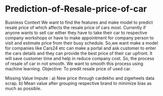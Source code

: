 # Prediction-of-Resale-price-of-car
Busniess Context We want to find the features and make model to predict resale price of which affects the resale price of cars most.
Currently if anyone wants to sell car either they have to take their car to respective company workshops or have to make appointment for company person to visit and estimate price from their busy schedule. So,we want make a model for companies like Cars24 etc can make a portal and ask customer to enter the cars details and they can provide the best price of their car upfront. It will save customer time and help in reduce company cost.
So, the process of resale of car in not smooth. We want to smooth this process using machine learning.
Objective: To predit resale price of used car.

Missing Value Impute : a) New price through cardekho and zigwheels data scrap.
b) Mean value after grouping respective brand to minimize bias as much as possible.
